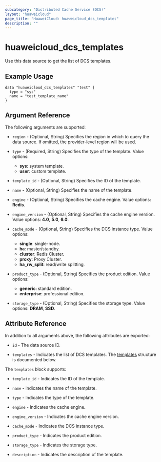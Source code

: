 ```yaml
---
subcategory: "Distributed Cache Service (DCS)"
layout: "huaweicloud"
page_title: "HuaweiCloud: huaweicloud_dcs_templates"
description: ""
---
```


# huaweicloud_dcs_templates

Use this data source to get the list of DCS templates.

## Example Usage

```hcl
data "huaweicloud_dcs_templates" "test" {
  type = "sys"
  name = "test_template_name"
}
```

## Argument Reference

The following arguments are supported:

* `region` - (Optional, String) Specifies the region in which to query the data source.
  If omitted, the provider-level region will be used.

* `type` - (Required, String) Specifies the type of the template. Value options:
  + **sys**: system template.
  + **user**: custom template.

* `template_id` - (Optional, String) Specifies the ID of the template.

* `name` - (Optional, String) Specifies the name of the template.

* `engine` - (Optional, String) Specifies the cache engine. Value options: **Redis**.

* `engine_version` - (Optional, String) Specifies the cache engine version. Value options: **4.0**, **5.0**, **6.0**.

* `cache_mode` - (Optional, String) Specifies the DCS instance type. Value options:
  + **single**: single-node.
  + **ha**: master/standby.
  + **cluster**: Redis Cluster.
  + **proxy**: Proxy Cluster.
  + **ha_rw_split**: read/write splitting.

* `product_type` - (Optional, String) Specifies the product edition. Value options:
  + **generic**: standard edition.
  + **enterprise**: professional edition.

* `storage_type` - (Optional, String) Specifies the storage type. Value options: **DRAM**, **SSD**.

## Attribute Reference

In addition to all arguments above, the following attributes are exported:

* `id` - The data source ID.

* `templates` - Indicates the list of DCS templates.
  The [templates](#Templates_Template) structure is documented below.

<a name="Templates_Template"></a>
The `templates` block supports:

* `template_id` - Indicates the ID of the template.

* `name` - Indicates the name of the template.

* `type` - Indicates the type of the template.

* `engine` - Indicates the cache engine.

* `engine_version` - Indicates the cache engine version.

* `cache_mode` - Indicates the DCS instance type.

* `product_type` - Indicates the product edition.

* `storage_type` - Indicates the storage type.

* `description` - Indicates the description of the template.
